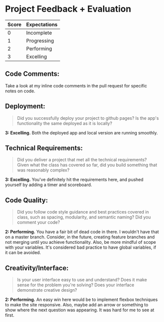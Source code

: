# Project Feedback + Evaluation

 | Score | Expectations |
 | --- | --- |
 | 0 | Incomplete |
 | 1 | Progressing |
 | 2 | Performing |
 | 3 | Excelling |

 ## Code Comments:

 Take a look at my inline code comments in the pull request for specific notes on code.

 ## Deployment:

 > Did you successfully deploy your project to github pages? Is the app's functionality the same deployed as it is locally?

 **3: Excelling.** Both the deployed app and local version are running smoothly.

 ## Technical Requirements:

 > Did you deliver a project that met all the technical requirements? Given what the class has covered so far, did you build something that was reasonably complex?

 **3: Excelling.** You've definitely hit the requirements here, and pushed yourself by adding a timer and scoreboard.

 ## Code Quality:

 > Did you follow code style guidance and best practices covered in class, such as spacing, modularity, and semantic naming? Did you comment your code?

 **2: Performing.** You have a fair bit of dead code in there. I wouldn't have that on a master branch. Consider, in the future, creating feature branches and not merging until you achieve functionality. Also, be more mindful of scope with your variables. It's considered bad practice to have global variables, if it can be avoided.

 ## Creativity/Interface:

 > Is your user interface easy to use and understand? Does it make sense for the problem you're solving? Does your interface demonstrate creative design?

 **2: Performing.** An easy win here would be to implement flexbox techniques to make the site responsive. Also, maybe add an arrow or something to show where the next question was appearing. It was hard for me to see at first.
